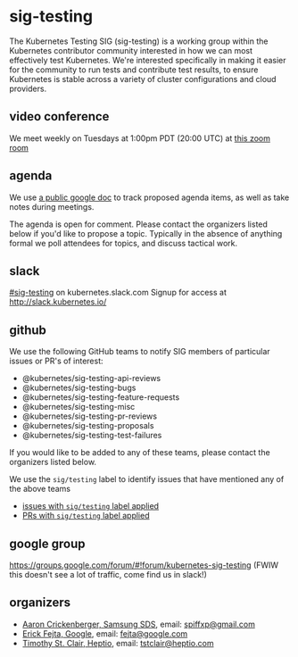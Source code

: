 # sig-testing

The Kubernetes Testing SIG (sig-testing) is a working group within the Kubernetes contributor community interested in how we can most effectively test Kubernetes.  We're interested specifically in making it easier for the community to run tests and contribute test results, to ensure Kubernetes is stable across a variety of cluster configurations and cloud providers.

## video conference

We meet weekly on Tuesdays at 1:00pm PDT (20:00 UTC) at [this zoom room](https://zoom.us/j/553910341)

## agenda

We use [a public google doc](https://docs.google.com/document/d/1z8MQpr_jTwhmjLMUaqQyBk1EYG_Y_3D4y4YdMJ7V1Kk) to track proposed agenda items, as well as take notes during meetings.

The agenda is open for comment.  Please contact the organizers listed below if you'd like to propose a topic.  Typically in the absence of anything formal we poll attendees for topics, and discuss tactical work.

## slack

[#sig-testing](https://kubernetes.slack.com/messages/sig-testing/) on kubernetes.slack.com
Signup for access at http://slack.kubernetes.io/

## github

We use the following GitHub teams to notify SIG members of particular issues or PR's of interest:
- @kubernetes/sig-testing-api-reviews
- @kubernetes/sig-testing-bugs
- @kubernetes/sig-testing-feature-requests
- @kubernetes/sig-testing-misc
- @kubernetes/sig-testing-pr-reviews
- @kubernetes/sig-testing-proposals
- @kubernetes/sig-testing-test-failures

If you would like to be added to any of these teams, please contact the organizers listed below.

We use the `sig/testing` label to identify issues that have mentioned any of the above teams
- [issues with `sig/testing` label applied](https://github.com/issues?utf8=%E2%9C%93&q=is%3Aopen+is%3Aissue+label%3Asig%2Ftesting)
- [PRs with `sig/testing` label applied](https://github.com/issues?utf8=%E2%9C%93&q=is%3Aopen+is%3Apr+label%3Asig%2Ftesting)

## google group

https://groups.google.com/forum/#!forum/kubernetes-sig-testing (FWIW this doesn't see a lot of traffic, come find us in slack!)

## organizers

- [Aaron Crickenberger, Samsung SDS](https://github.com/spiffxp), email: spiffxp@gmail.com
- [Erick Fejta, Google](https://github.com/fejta), email: fejta@google.com
- [Timothy St. Clair, Heptio](https://github.com/timothysc), email: tstclair@heptio.com
